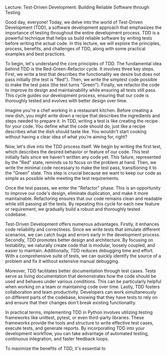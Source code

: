 Lecture: Test-Driven Development: Building Reliable Software through Testing

Good day, everyone! Today, we delve into the world of Test-Driven Development (TDD), a software development approach that emphasizes the importance of testing throughout the entire development process. TDD is a powerful technique that helps us build reliable software by writing tests before writing the actual code. In this lecture, we will explore the principles, process, benefits, and challenges of TDD, along with some practical examples and best practices.

To begin, let's understand the core principles of TDD. The fundamental idea behind TDD is the Red-Green-Refactor cycle. It involves three key steps. First, we write a test that describes the functionality we desire but does not pass initially (the test is "Red"). Then, we write the simplest code possible to make the test pass (the test turns "Green"). Finally, we refactor the code to improve its design and maintainability while ensuring all tests still pass. This cycle guides our development process, ensuring that our code is thoroughly tested and evolves with better design over time.

Imagine you're a chef working in a restaurant kitchen. Before creating a new dish, you might write down a recipe that describes the ingredients and steps needed to prepare it. In TDD, writing a test is like creating the recipe for your code. You define what the code should do, just like a recipe describes what the dish should taste like. You wouldn't start cooking without having a clear idea of what you're aiming for, right?

Now, let's dive into the TDD process itself. We begin by writing the first test, which describes the desired behavior or feature of our code. This test initially fails since we haven't written any code yet. This failure, represented by the "Red" state, reminds us to focus on the problem at hand. Then, we write the minimal code necessary to make the test pass, transitioning it to the "Green" state. This step is crucial because we want to keep our code as simple as possible while meeting the test requirements.

Once the test passes, we enter the "Refactor" phase. This is an opportunity to improve our code's design, eliminate duplication, and make it more maintainable. Refactoring ensures that our code remains clean and readable while still passing all the tests. By repeating this cycle for each new feature or requirement, we gradually build a robust and thoroughly tested codebase.

Test-Driven Development offers numerous advantages. Firstly, it enhances code reliability and correctness. Since we write tests that simulate different scenarios, we can catch bugs and errors early in the development process. Secondly, TDD promotes better design and architecture. By focusing on testability, we naturally create code that is modular, loosely coupled, and easier to maintain. Additionally, TDD reduces debugging time and effort. With a comprehensive suite of tests, we can quickly identify the source of a problem and fix it without extensive manual debugging.

Moreover, TDD facilitates better documentation through test cases. Tests serve as living documentation that demonstrates how the code should be used and behaves under various conditions. This can be particularly helpful when working on a team or maintaining code over time. Lastly, TDD fosters collaboration and team productivity. Developers can work simultaneously on different parts of the codebase, knowing that they have tests to rely on and ensure that their changes don't break existing functionality.

In practical terms, implementing TDD in Python involves utilizing testing frameworks like unittest, pytest, or even third-party libraries. These frameworks provide the tools and structure to write effective test cases, execute tests, and generate reports. By incorporating TDD into your development workflow, you can take advantage of automated testing, continuous integration, and faster feedback loops.

To maximize the benefits of TDD, it's essential to